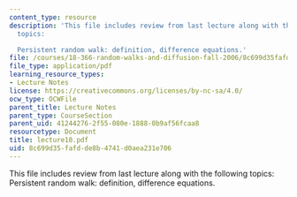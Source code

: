 ```yaml
---
content_type: resource
description: 'This file includes review from last lecture along with the following
  topics:

  Persistent random walk: definition, difference equations.'
file: /courses/18-366-random-walks-and-diffusion-fall-2006/8c699d35fafdde8b4741d0aea231e706_lecture10.pdf
file_type: application/pdf
learning_resource_types:
- Lecture Notes
license: https://creativecommons.org/licenses/by-nc-sa/4.0/
ocw_type: OCWFile
parent_title: Lecture Notes
parent_type: CourseSection
parent_uid: 41244276-2f55-080e-1888-0b9af56fcaa8
resourcetype: Document
title: lecture10.pdf
uid: 8c699d35-fafd-de8b-4741-d0aea231e706
---
```

This file includes review from last lecture along with the following topics:
Persistent random walk: definition, difference equations.
